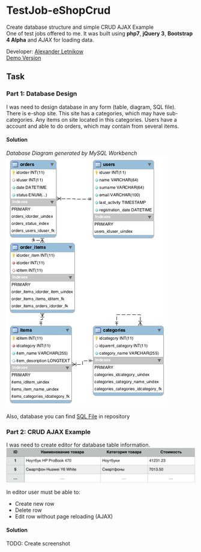 # TestJob-eShopCrud
Create database structure and simple CRUD AJAX Example  
One of test jobs offered to me.
It was built using **php7**, **jQuery 3**, **Bootstrap 4 Alpha** and *AJAX* for loading data.

Developer: [Alexander Letnikow](mailto:reclamme@gmail.com)  
[Demo Version](http://tj-eshopcrud.horatius.pro/)

## Task
### Part 1: Database Design
I was need to design database in any form (table, diagram, SQL file).  
There is e-shop site. This site has a categories, which may have sub-categories.
Any items on site located in this categories. 
Users have a account and able to do orders, which may contain from several items.
#### Solution

*Database Diagram generated by MySQL Workbench*
![Database diagram](./screenshots/database-diagram.png "Database Diagram generated by MySQL Workbench")   

Also, database you can find [SQL File](./database.sql) in repository
### Part 2: CRUD AJAX Example
I was need to create editor for database table information.
![Table editor](./screenshots/table-editor.png "Table editor")  

In editor user must be able to:

- Create new row
- Delete row
- Edit row without page reloading (AJAX)

#### Solution
TODO: Create screenshot